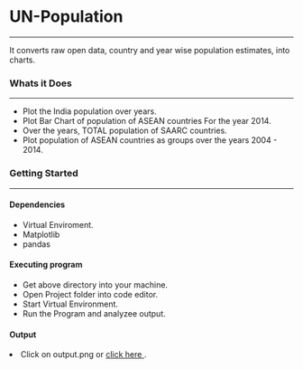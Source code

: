 # UN-Population
<hr />
It converts raw open data, country and year wise population estimates, into charts. 

<h3>Whats it Does</h3>
<hr>
<ul>
  <li>
  Plot the India population over years.
  </li>
  <li>
   Plot Bar Chart of population of ASEAN countries For the year   2014.
  </li>
  <li>
  Over the years, TOTAL population of SAARC countries.
  </li>
  <li>
  Plot population of ASEAN  countries as groups over the years 2004 - 2014.
  </li>
</ul>
<h3>Getting Started</h3>
<hr>
<h4>Dependencies</h4>
 <ul>
   <li>
  Virtual Enviroment.
   </li>
  <li>
  Matplotlib
   </li>
 <li>
  pandas
 </li>
</ul>
<h4>Executing program</h4>
 <ul>
  <li>
     Get above directory into your machine.
  </li>
  <li>
   Open Project folder into code editor.
  </li>
  <li>
    Start Virtual Environment.
  </li>
  <li>
    Run the Program and analyzee output.
  </li>
</ul>
<h4>Output </h4
  <ul>
   <li>
     Click on output.png or <a href="https://github.com/thehemantpatil/UNPopulation/blob/main/output.png" > click here </a>.
   </li>
  </ul>





